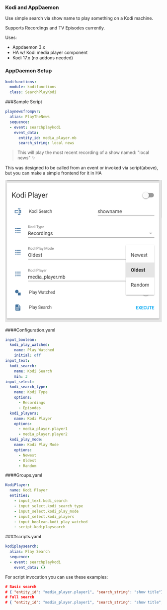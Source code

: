 ### Kodi and AppDaemon
Use simple search via show name to play something on a Kodi machine.

Supports Recordings and TV Episodes currently. 

Uses:

* Appdaemon 3.x
* HA w/ Kodi media player component
* Kodi 17.x (no addons needed)

### AppDaemon Setup
```yaml
kodifunctions:
  module: kodifunctions
  class: SearchPlayKodi
```

###Sample Script
```yaml
playnewsfrompvr:
  alias: PlayTheNews
  sequence:
  - event: searchplaykodi
    event_data:
      entity_id: media_player.mb
      search_string: local news
```
> This will play the most recent recording of a show named: "local news" :sparkles:

This was designed to be called from an event or invoked via script(above), but you can make a simple frontend for it in HA

![screen1](https://github.com/packetinspector/HASS/raw/master/KodiAppDaemon/frontend.png)

####Configuration.yaml
```yaml
input_boolean:
  kodi_play_watched:
    name: Play Watched
    initial: off
input_text:
  kodi_search:
    name: Kodi Search
    min: 3
input_select:
  kodi_search_type:
    name: Kodi Type
    options:
      - Recordings
      - Episodes
  kodi_players:
    name: Kodi Player
    options:
      - media_player.player1
      - media_player.player2
  kodi_play_mode:
    name: Kodi Play Mode
    options:
      - Newest
      - Oldest
      - Random
```

####Groups.yaml
```yaml
KodiPlayer:
  name: Kodi Player
  entities:
    - input_text.kodi_search
    - input_select.kodi_search_type
    - input_select.kodi_play_mode
    - input_select.kodi_players
    - input_boolean.kodi_play_watched
    - script.kodiplaysearch
```

####scripts.yaml
```yaml
kodiplaysearch:
  alias: Play Search
  sequence:
  - event: searchplaykodi
    event_data: {}
```

For script invocation you can use these examples:

```json
# Basic search
# { "entity_id": "media_player.player1", "search_string": "show title"}
# Full search
# { "entity_id": "media_player.player1", "search_string": "show title", "play_watched": "False", "play_oldest": "True", "play_random": False}
```
